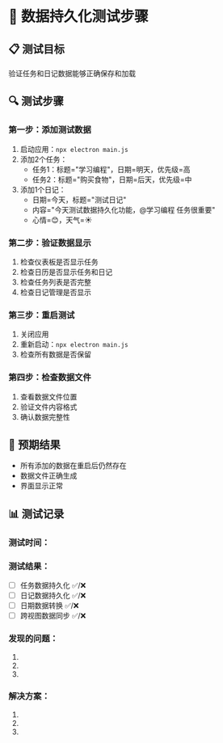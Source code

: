 # 🧪 数据持久化测试步骤

## 📋 测试目标
验证任务和日记数据能够正确保存和加载

## 🔍 测试步骤

### 第一步：添加测试数据
1. 启动应用：`npx electron main.js`
2. 添加2个任务：
   - 任务1：标题="学习编程"，日期=明天，优先级=高
   - 任务2：标题="购买食物"，日期=后天，优先级=中
3. 添加1个日记：
   - 日期=今天，标题="测试日记"
   - 内容="今天测试数据持久化功能，@学习编程 任务很重要"
   - 心情=😊，天气=☀️

### 第二步：验证数据显示
1. 检查仪表板是否显示任务
2. 检查日历是否显示任务和日记
3. 检查任务列表是否完整
4. 检查日记管理是否显示

### 第三步：重启测试
1. 关闭应用
2. 重新启动：`npx electron main.js`
3. 检查所有数据是否保留

### 第四步：检查数据文件
1. 查看数据文件位置
2. 验证文件内容格式
3. 确认数据完整性

## 🎯 预期结果
- 所有添加的数据在重启后仍然存在
- 数据文件正确生成
- 界面显示正常

## 📊 测试记录

### 测试时间：
### 测试结果：
- [ ] 任务数据持久化 ✅/❌
- [ ] 日记数据持久化 ✅/❌
- [ ] 日期数据转换 ✅/❌
- [ ] 跨视图数据同步 ✅/❌

### 发现的问题：
1. 
2. 
3. 

### 解决方案：
1. 
2. 
3. 
